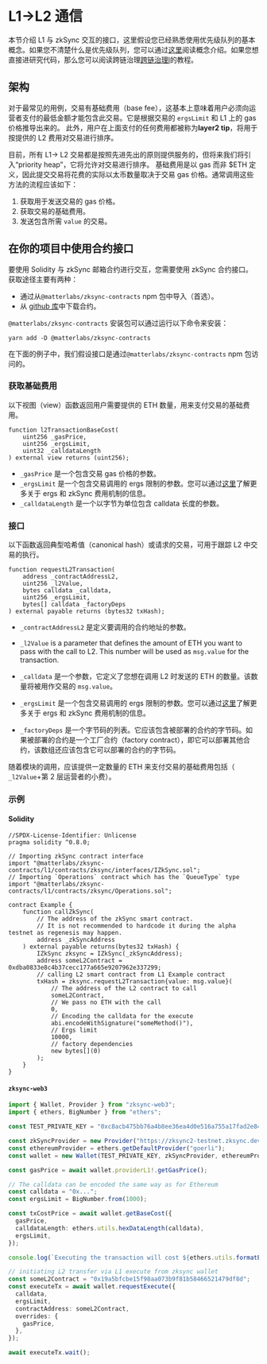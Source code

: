 # L1->L2 通信

本节介绍 L1 与 zkSync 交互的接口，这里假设您已经熟悉使用优先级队列的基本概念。如果您不清楚什么是优先级队列，您可以通过[这里](./l1-l2-interop.md#priority-queue)阅读概念介绍。如果您想直接进研究代码，那么您可以阅读跨链治理[跨链治理l](../../tutorials/cross-chain-tutorial.md)的教程。

## 架构

对于最常见的用例，交易有基础费用（base fee），这基本上意味着用户必须向运营者支付的最低金额才能包含此交易。它是根据交易的 `ergsLimit` 和 L1 上的 gas 价格推导出来的。
此外，用户在上面支付的任何费用都被称为**layer2 tip**，将用于按提供的 L2 费用对交易进行排序。

目前，所有 L1-> L2 交易都是按照先进先出的原则提供服务的，但将来我们将引入“priority heap”，它将允许对交易进行排序。
基础费用是以 gas 而非 $ETH 定义，因此提交交易将花费的实际以太币数量取决于交易 gas 价格。通常调用这些方法的流程应该如下：

1. 获取用于发送交易的 gas 价格。
2. 获取交易的基础费用。
3. 发送包含所需 `value` 的交易。

## 在你的项目中使用合约接口

要使用 Solidity 与 zkSync 邮箱合约进行交互，您需要使用 zkSync 合约接口。获取途径主要有两种：

- 通过从`@matterlabs/zksync-contracts` npm 包中导入（首选）。
- 从 [github 库](https://github.com/matter-labs/v2-testnet-contracts)中下载合约。

`@matterlabs/zksync-contracts` 安装包可以通过运行以下命令来安装：

```
yarn add -D @matterlabs/zksync-contracts
```

在下面的例子中，我们假设接口是通过`@matterlabs/zksync-contracts` npm 包访问的。

### 获取基础费用


以下视图（view）函数返回用户需要提供的 ETH 数量，用来支付交易的基础费用。

```solidity
function l2TransactionBaseCost(
    uint256 _gasPrice,
    uint256 _ergsLimit,
    uint32 _calldataLength
) external view returns (uint256);
```

- `_gasPrice` 是一个包含交易 gas 价格的参数。
- `_ergsLimit` 是一个包含交易调用的 ergs 限制的参数。您可以通过[这里](../transactions/fee-model.md)了解更多关于 ergs 和 zkSync 费用机制的信息。
- `_calldataLength` 是一个以字节为单位包含 calldata 长度的参数。

### 接口

以下函数返回典型哈希值（canonical hash）或请求的交易，可用于跟踪 L2 中交易的执行。

```solidity
function requestL2Transaction(
    address _contractAddressL2,
    uint256 _l2Value,
    bytes calldata _calldata,
    uint256 _ergsLimit,
    bytes[] calldata _factoryDeps
) external payable returns (bytes32 txHash);
```

- `_contractAddressL2` 是定义要调用的合约地址的参数。
- `_l2Value` is a parameter that defines the amount of ETH you want to pass with the call to L2. This number will be used as `msg.value` for the transaction.
- `_calldata` 是一个参数，它定义了您想在调用 L2 时发送的 ETH 的数量。该数量将被用作交易的 `msg.value`。
- `_ergsLimit` 是一个包含交易调用的 ergs 限制的参数。您可以通过[这里](../transactions/fee-model.md)了解更多关于 ergs 和 zkSync 费用机制的信息。

- `_factoryDeps` 是一个字节码的列表。它应该包含被部署的合约的字节码。如果被部署的合约是一个工厂合约（factory contract），即它可以部署其他合约，该数组还应该包含它可以部署的合约的字节码。

随着模块的调用，应该提供一定数量的 ETH 来支付交易的基础费用包括（ `_l2Value`+第 2 层运营者的小费）。

### 示例

#### Solidity

```solidity
//SPDX-License-Identifier: Unlicense
pragma solidity ^0.8.0;

// Importing zkSync contract interface
import "@matterlabs/zksync-contracts/l1/contracts/zksync/interfaces/IZkSync.sol";
// Importing `Operations` contract which has the `QueueType` type
import "@matterlabs/zksync-contracts/l1/contracts/zksync/Operations.sol";

contract Example {
    function callZkSync(
        // The address of the zkSync smart contract.
        // It is not recommended to hardcode it during the alpha testnet as regenesis may happen.
        address _zkSyncAddress
    ) external payable returns(bytes32 txHash) {
        IZkSync zksync = IZkSync(_zkSyncAddress);
        address someL2Contract = 0xdba0833e8c4b37cecc177a665e9207962e337299;
        // calling L2 smart contract from L1 Example contract
        txHash = zksync.requestL2Transaction{value: msg.value}(
            // The address of the L2 contract to call
            someL2Contract,
            // We pass no ETH with the call
            0,
            // Encoding the calldata for the execute
            abi.encodeWithSignature("someMethod()"),
            // Ergs limit
            10000,
            // factory dependencies
            new bytes[](0)
        );
    }
}
```

#### `zksync-web3`

```ts
import { Wallet, Provider } from "zksync-web3";
import { ethers, BigNumber } from "ethers";

const TEST_PRIVATE_KEY = "0xc8acb475bb76a4b8ee36ea4d0e516a755a17fad2e84427d5559b37b544d9ba5a";

const zkSyncProvider = new Provider("https://zksync2-testnet.zksync.dev");
const ethereumProvider = ethers.getDefaultProvider("goerli");
const wallet = new Wallet(TEST_PRIVATE_KEY, zkSyncProvider, ethereumProvider);

const gasPrice = await wallet.providerL1!.getGasPrice();

// The calldata can be encoded the same way as for Ethereum
const calldata = "0x...";
const ergsLimit = BigNumber.from(1000);

const txCostPrice = await wallet.getBaseCost({
  gasPrice,
  calldataLength: ethers.utils.hexDataLength(calldata),
  ergsLimit,
});

console.log(`Executing the transaction will cost ${ethers.utils.formatEther(txCostPrice)} ETH`);

// initiating L2 transfer via L1 execute from zksync wallet
const someL2Contract = "0x19a5bfcbe15f98aa073b9f81b58466521479df8d";
const executeTx = await wallet.requestExecute({
  calldata,
  ergsLimit,
  contractAddress: someL2Contract,
  overrides: {
    gasPrice,
  },
});

await executeTx.wait();
```
